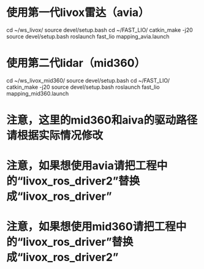 
# 使用第一代livox雷达（avia）
cd ~/ws_livox/
source devel/setup.bash
cd ~/FAST_LIO/
catkin_make -j20
source devel/setup.bash
roslaunch fast_lio mapping_avia.launch

# 使用第二代lidar（mid360）
cd ~/ws_livox_mid360/
source devel/setup.bash
cd ~/FAST_LIO/
catkin_make -j20
source devel/setup.bash
roslaunch fast_lio mapping_mid360.launch



# 注意，这里的mid360和aiva的驱动路径请根据实际情况修改
# 注意，如果想使用avia请把工程中的“livox_ros_driver2”替换成“livox_ros_driver”
# 注意，如果想使用mid360请把工程中的“livox_ros_driver”替换成“livox_ros_driver2”
